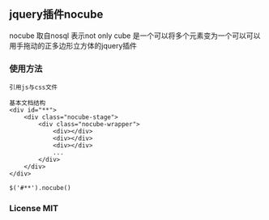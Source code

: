 ## jquery插件nocube
nocube 取自nosql 表示not only cube 是一个可以将多个元素变为一个可以可以用手拖动的正多边形立方体的jquery插件

### 使用方法
```
引用js与css文件

基本文档结构
<div id="**">
    <div class="nocube-stage">
        <div class="nocube-wrapper">
            <div></div>
            <div></div>
            <div></div>
            ...
        </div>
    </div>
</div>

$('#**').nocube()
```

### License MIT